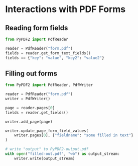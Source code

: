 # Interactions with PDF Forms

## Reading form fields

```python
from PyPDF2 import PdfReader

reader = PdfReader("form.pdf")
fields = reader.get_form_text_fields()
fields == {"key": "value", "key2": "value2"}
```

## Filling out forms

```python
from PyPDF2 import PdfReader, PdfWriter

reader = PdfReader("form.pdf")
writer = PdfWriter()

page = reader.pages[0]
fields = reader.get_fields()

writer.add_page(page)

writer.update_page_form_field_values(
    writer.pages[0], {"fieldname": "some filled in text"}
)

# write "output" to PyPDF2-output.pdf
with open("filled-out.pdf", "wb") as output_stream:
    writer.write(output_stream)
```
